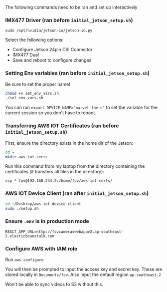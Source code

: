 The following commands need to be ran and set up interactively 


### IMX477 Driver (ran before `initial_jetson_setup.sh`)

`sudo /opt/nvidia/jetson-io/jetson-io.py`

Select the following options:
- Configure Jetson 24pin CSI Connector
- IMX477 Dual 
- Save and reboot to configure changes 


### Setting Env variables (ran before `initial_jetson_setup.sh`)

Be sure to set the proper name!

```bash
chmod +x set_env_vars.sh
./set_env_vars.sh
```

You can run `export DEVICE_NAME="marvel-fov-n"` to set the variable for the current session 
so you don't have to reboot.


### Transferring AWS IOT Certificates (ran before `initial_jetson_setup.sh`)

First, ensure the directory exists in the home dir of the Jetson:
```bash
cd ~
mkdir aws-iot-certs
```

Run this command from my laptop from the directory containing the certificates (it transfers all files in the directory):

`scp * fov@192.168.234.2:/home/fov/aws-iot-certs/`


### AWS IOT Device Client (ran after `initial_jetson_setup.sh`)

```bash
cd ~/Desktop/aws-iot-device-client
sudo ./setup.sh
```

### Ensure `.env` is in production mode 
`REACT_APP_URL=http://fovcameraswebappv2.ap-southeast-2.elasticbeanstalk.com`


### Configure AWS with IAM role 

Run `aws configure`

You will then be prompted to input the access key and secret key. These are stored locally in `Documents/fov`. Also input the default region `ap-southeast-2`

Won't be able to sync videos to S3 without this. 